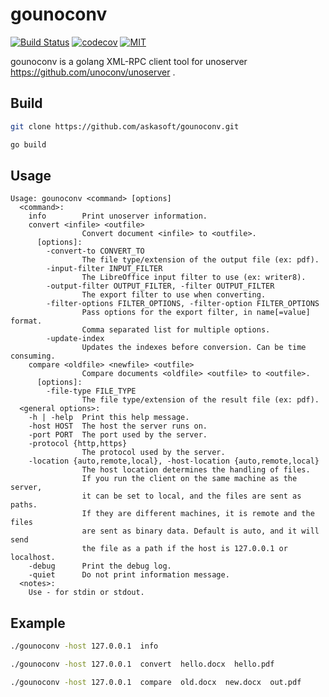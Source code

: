 gounoconv
=====================================================================

[![Build Status](https://github.com/askasoft/gounoconv/actions/workflows/build.yml/badge.svg)](https://github.com/askasoft/gounoconv/actions?query=branch%3Amaster) 
[![codecov](https://codecov.io/gh/askasoft/gounoconv/branch/master/graph/badge.svg)](https://codecov.io/gh/askasoft/gounoconv) 
[![MIT](https://img.shields.io/badge/license-MIT-green)](https://opensource.org/licenses/MIT)


gounoconv is a golang XML-RPC client tool for unoserver https://github.com/unoconv/unoserver .


## Build

```sh
git clone https://github.com/askasoft/gounoconv.git

go build
```

## Usage
```
Usage: gounoconv <command> [options]
  <command>:
    info        Print unoserver information.
    convert <infile> <outfile>
                Convert document <infile> to <outfile>.
      [options]:
        -convert-to CONVERT_TO
                The file type/extension of the output file (ex: pdf).
        -input-filter INPUT_FILTER
                The LibreOffice input filter to use (ex: writer8).
        -output-filter OUTPUT_FILTER, -filter OUTPUT_FILTER
                The export filter to use when converting.
        -filter-options FILTER_OPTIONS, -filter-option FILTER_OPTIONS
                Pass options for the export filter, in name[=value] format.
                Comma separated list for multiple options.
        -update-index
                Updates the indexes before conversion. Can be time consuming.
    compare <oldfile> <newfile> <outfile>
                Compare documents <oldfile> <outfile> to <outfile>.
      [options]:
        -file-type FILE_TYPE
                The file type/extension of the result file (ex: pdf).
  <general options>:
    -h | -help  Print this help message.
    -host HOST  The host the server runs on.
    -port PORT  The port used by the server.
    -protocol {http,https}
                The protocol used by the server.
    -location {auto,remote,local}, -host-location {auto,remote,local}
                The host location determines the handling of files.
                If you run the client on the same machine as the server,
                it can be set to local, and the files are sent as paths.
                If they are different machines, it is remote and the files
                are sent as binary data. Default is auto, and it will send
                the file as a path if the host is 127.0.0.1 or localhost.
    -debug      Print the debug log.
    -quiet      Do not print information message.
  <notes>:
    Use - for stdin or stdout.
```

## Example
```sh
./gounoconv -host 127.0.0.1  info

./gounoconv -host 127.0.0.1  convert  hello.docx  hello.pdf

./gounoconv -host 127.0.0.1  compare  old.docx  new.docx  out.pdf
```
